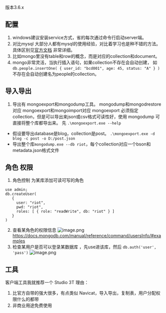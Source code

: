 版本3.6.x
## 配置
1. windows建议安装service方式，省的每次通过命令行启动server端。
2. 对比mysql
大部分人都有mysql的使用经验，对比着学习也是种不错的方法。
具体区别见[官方文档](https://docs.mongodb.com/manual/reference/sql-comparison/) 非常详细。
1. 比如mongo里没有table和row的概念，而是对应的collection和document。
2. mongo非常灵活，当执行插入语句，如果collection不存在会自动创建，
如 `db.people.insertOne( { user_id: "bcd001", age: 45, status: "A" } )`
不存在会自动创建名为people的collection。

## 导入导出
1. 导出有 mongoexport和mongodump工具。
mongodump和mongodrestore对应
mongoexport和mongoimport对应
mongoexport 必须指定collection，但是可以导出来json或csv格式可读性好，使用 mongodump 可直接将整个库都导出来。
先 `.\mongoexport.exe --help`
* 假设要导出database是blog，collection是post。
`.\mongoexport.exe -d blog -c post -o D:/post.json`
* 导出整个库`mongodump.exe --db riot`，每个collection对应一个bson和metadata.json格式文件

## 角色 权限
1. 角色控制
为某库添加可读可写的角色
```
use admin;
db.createUser(
   {
     user: "riot",
     pwd: "riot",
     roles: [ { role: "readWrite", db: "riot" } ]
   }
)
```
2. 查看某角色的权限信息
![image.png](http://upload-images.jianshu.io/upload_images/71414-4a3121c1bda44842.png?imageMogr2/auto-orient/strip%7CimageView2/2/w/1240)
https://docs.mongodb.com/manual/reference/command/usersInfo/#examples
3. 检查某用户是否可以登录某数据库 ，先use进该库，然后 `db.auth('user', 'pass')`
![image.png](http://upload-images.jianshu.io/upload_images/71414-c9b9d9fc394cba39.png?imageMogr2/auto-orient/strip%7CimageView2/2/w/1240)

## 工具
客户端工具我就推荐一个 Studio 3T
理由：
1. 比官方自带的强大很多，有点类似 Navicat，导入导出，复制表，用户分配权限什么的都带
2. 非商业用途免费使用

